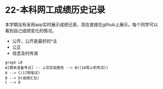 # 22-本科网工成绩历史记录
本学期没有采用app实时展示成绩记录，现在直接在github上展示。每个同学可以看到自己成绩变化的情况。

- 公开，公开是最好的*主
- 公正
- 信息及时传递

```mermaid
graph LR
A[期末准备考试] -- 上交实验报告 --> B((16周上机考试))
A --> C(17周笔试)
B --> D(成绩汇总)
C --> D
```
